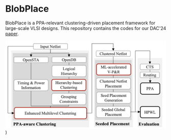# BlobPlace #

BlobPlace is a PPA-relevant clustering-driven placement framework for large-scale VLSI designs. 
This repository contains the codes for our DAC'24 [paper](https://vlsicad.ucsd.edu/Publications/Conferences/410/c410.pdf). 

![BlobPlace overall flow](BlobPlace_flow.png))
